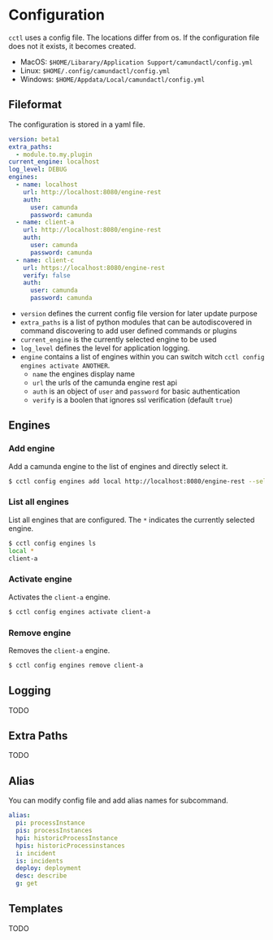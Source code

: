 # Configuration

`cctl` uses a config file. The locations differ from os. If the configuration file does not it exists, it becomes created.

- MacOS: `$HOME/Libarary/Application Support/camundactl/config.yml`
- Linux: `$HOME/.config/camundactl/config.yml`
- Windows: `$HOME/Appdata/Local/camundactl/config.yml`

## Fileformat

The configuration is stored in a yaml file.

```yaml
version: beta1
extra_paths:
  - module.to.my.plugin
current_engine: localhost
log_level: DEBUG
engines:
  - name: localhost
    url: http://localhost:8080/engine-rest
    auth:
      user: camunda
      password: camunda
  - name: client-a
    url: http://localhost:8080/engine-rest
    auth:
      user: camunda
      password: camunda
  - name: client-c
    url: https://localhost:8080/engine-rest
    verify: false
    auth:
      user: camunda
      password: camunda
```

- `version` defines the current config file version for later update purpose
- `extra_paths` is a list of python modules that can be autodiscovered in command discovering to add user defined commands or plugins
- `current_engine` is the currently selected engine to be used
- `log_level` defines the level for application logging.
- `engine` contains a list of engines within you can switch witch `cctl config engines activate ANOTHER`.
  - `name` the engines display name
  - `url` the urls of the camunda engine rest api
  - `auth` is an object of `user` and `password` for basic authentication
  - `verify` is a boolen that ignores ssl verification (default `true`)

## Engines

### Add engine

Add a camunda engine to the list of engines and directly select it.

```bash
$ cctl config engines add local http://localhost:8080/engine-rest --select
```

### List all engines

List all engines that are configured. The `*` indicates the currently selected engine.

```bash
$ cctl config engines ls
local *
client-a
```

### Activate engine

Activates the `client-a` engine.

```bash
$ cctl config engines activate client-a
```

### Remove engine

Removes the `client-a` engine.

```bash
$ cctl config engines remove client-a
```

## Logging

TODO

## Extra Paths

TODO

## Alias

You can modify config file and add alias names for subcommand.

```yaml
alias:
  pi: processInstance
  pis: processInstances
  hpi: historicProcessInstance
  hpis: historicProcessinstances
  i: incident
  is: incidents
  deploy: deployment
  desc: describe
  g: get
```

## Templates

TODO
